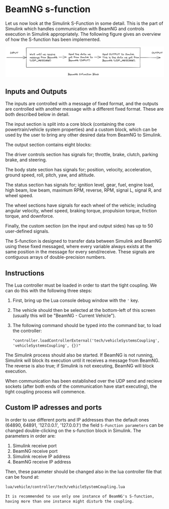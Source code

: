 # BeamNG s-function

Let us now look at the Simulink S-Function in some detail. 
This is the part of Simulink which handles communication with BeamNG and controls 
execution in Simulink appropriately. 
The following figure gives an overview of how the S-function has been implemented.

![The_Simulink_S_Function](../media/5_The_Simulink_S_Function.png)

## Inputs and Outputs

The inputs are controlled with a message of fixed format, 
and the outputs are controlled with another message with a different fixed format. 
These are both described below in detail.

The input section is split into a core block 
(containing the core powertrain/vehicle system properties) 
and a custom block, which can be used by the user to bring any other desired data from BeamNG to Simulink.

The output section contains eight blocks:

The driver controls section has signals for; throttle, brake, clutch, parking brake, and steering.

The body state section has signals for; position, velocity, acceleration, ground speed, roll, 
pitch, yaw, and altitude.

The status section has signals for; ignition level, gear, fuel, engine load, high beam, low beam, 
maximum RPM, reverse, RPM, signal L, signal R, and wheel speed.

The wheel sections have signals for each wheel of the vehicle; including angular velocity, 
wheel speed, braking torque, propulsion torque, friction torque, and downforce.

Finally, the custom section (on the input and output sides) has up to 50 user-defined signals.

The S-function is designed to transfer data between Simulink and BeamNG using these fixed messaged, 
where every variable always exists at the same position in the message for every send/receive. 
These signals are contiguous arrays of double-precision numbers.

## Instructions

The Lua controller must be loaded in order to start the tight coupling. 
We can do this with the following three steps:

1. First, bring up the Lua console debug window with the `'` key.
2. The vehicle should then be selected at the bottom-left of this screen 
  (usually this will be "BeamNG - Current Vehicle").
3. The following command should be typed into the command bar, to load the controller:

   ```
   "controller.loadControllerExternal('tech/vehicleSystemsCoupling', 'vehicleSystemsCoupling', {})"
   ```

The Simulink process should also be started. 
If BeamNG is not running, Simulink will block its execution until it receives a message from BeamNG. 
The reverse is also true; if Simulink is not executing, BeamNG will block execution.

When communication has been established over the UDP send and recieve sockets 
(after both ends of the communication have start executing), 
the tight coupling process will commence.

## Custom IP adresses and ports

In order to use different ports and IP addresses than the default ones
(64890, 64891, '127.0.0.1', '127.0.0.1') the field `S-Function
parameters` can be changed double-clicking on the s-function block in
Simulink. The parameters in order are:

1. Simulink receive port
2. BeamNG receive port
3. Simulink receive IP address
4. BeamNG receive IP address

Then, these parameter should be changed also in the lua controller file
that can be found at:
```
lua/vehicle/controller/tech/vehicleSystemCoupling.lua
```

```{warning}
It is recommended to use only one instance of BeamNG's S-function, having more than one instance might disturb the coupling.
```
